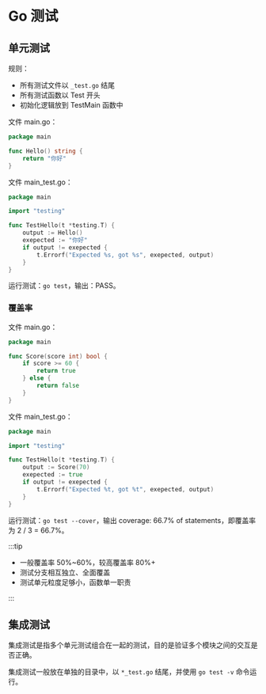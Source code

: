 # Go 测试

## 单元测试

规则：

- 所有测试文件以 `_test.go` 结尾
- 所有测试函数以 Test 开头
- 初始化逻辑放到 TestMain 函数中

文件 main.go：

```go
package main

func Hello() string {
	return "你好"
}
```

文件 main_test.go：

```go
package main

import "testing"

func TestHello(t *testing.T) {
	output := Hello()
	exepected := "你好"
	if output != exepected {
		t.Errorf("Expected %s, got %s", exepected, output)
	}
}
```

运行测试：`go test`，输出：PASS。

### 覆盖率

文件 main.go：

```go
package main

func Score(score int) bool {
	if score >= 60 {
		return true
	} else {
		return false
	}
}
```

文件 main_test.go：

```go
package main

import "testing"

func TestHello(t *testing.T) {
	output := Score(70)
	exepected := true
	if output != exepected {
		t.Errorf("Expected %t, got %t", exepected, output)
	}
}
```

运行测试：`go test --cover`，输出 coverage: 66.7% of statements，即覆盖率为 2 / 3 = 66.7%。

:::tip

- 一般覆盖率 50%~60%，较高覆盖率 80%+
- 测试分支相互独立、全面覆盖
- 测试单元粒度足够小，函数单一职责

:::

## 集成测试

集成测试是指多个单元测试组合在一起的测试，目的是验证多个模块之间的交互是否正确。

集成测试一般放在单独的目录中，以 `*_test.go` 结尾，并使用 `go test -v` 命令运行。
